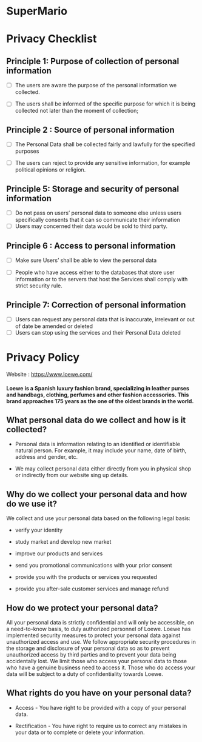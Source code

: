 # SuperMario

# Privacy Checklist

## Principle 1: Purpose of collection of personal information 

- [ ] The users are aware the purpose of the personal information we collected.
- [ ] The users shall be informed of the specific purpose for which it is being collected not later than the moment of collection;


## Principle 2 : Source of personal information

- [ ] The Personal Data shall be collected fairly and lawfully for the specified purposes 
- [ ] The users can reject to provide any sensitive information, for example political opinions or religion. 


## Principle 5: Storage and security of personal information

- [ ] Do not pass on users’ personal data to someone else unless users specifically consents that it can so communicate their information
- [ ] Users may concerned their data would be sold to third party.

## Principle 6 : Access to personal information

- [ ] Make sure Users’ shall be able to view the personal data
- [ ] People who have access either to the databases that store user information or to the servers that host the Services shall comply with strict security rule.


## Principle 7: Correction of personal information

- [ ]  Users can request any personal data that is inaccurate, irrelevant or out of date be amended or deleted
- [ ]  Users can stop using the services and their Personal Data deleted

# Privacy Policy

Website : https://www.loewe.com/ 

#### Loewe is a Spanish luxury fashion brand,  specializing in leather purses and handbags, clothing, perfumes and other fashion accessories.  This brand approaches 175 years as the one of the oldest brands in the world.

## What personal data do we collect and how is it collected?

- Personal data is information relating to an identified or identifiable natural person. For example, it may include your name, date of birth, address and gender, etc.

- We may collect personal data either directly from you in physical shop or indirectly from our website sing up details.

## Why do we collect your personal data and how do we use it?

We collect and use your personal data based on the following legal basis: 

-   verify your identity

-   study market and develop new market 

-    improve our products and services

-    send you promotional communications with your prior consent 

-    provide you with the products or services you requested

-    provide you after-sale customer services and manage refund


## How do we protect your personal data?

All your personal data is strictly confidential and will only be accessible, on a need-to-know basis, to duly authorized personnel of Loewe.
Loewe has implemented security measures to protect your personal data against unauthorized access and use. We follow appropriate security procedures in the storage and disclosure of your personal data so as to prevent unauthorized access by third parties and to prevent your data being accidentally lost. We limit those who access your personal data to those who have a genuine business need to access it.  Those who do access your data will be subject to a duty of confidentiality towards Loewe.

## What rights do you have on your personal data?

- Access - You have right to be provided with a copy of your personal data.

- Rectification - You have right to require us to correct any mistakes in your data or to complete or delete your information.
